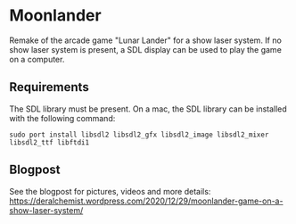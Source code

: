 # Moonlander
Remake of the arcade game "Lunar Lander" for a show laser system. If no show laser system is present, a SDL display can be used to play the game on a computer.

## Requirements
The SDL library must be present. On a mac, the SDL library can be installed with the following command:
```
sudo port install libsdl2 libsdl2_gfx libsdl2_image libsdl2_mixer libsdl2_ttf libftdi1
```

## Blogpost
See the blogpost for pictures, videos and more details:
https://deralchemist.wordpress.com/2020/12/29/moonlander-game-on-a-show-laser-system/
